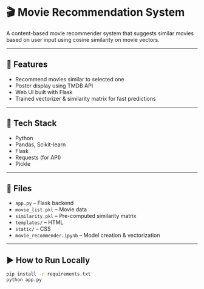 # 🎬 Movie Recommendation System

A content-based movie recommender system that suggests similar movies based on user input using cosine similarity on movie vectors.

---

## 🚀 Features

- Recommend movies similar to selected one
- Poster display using TMDB API
- Web UI built with Flask
- Trained vectorizer & similarity matrix for fast predictions

---

## 🧰 Tech Stack

- Python
- Pandas, Scikit-learn
- Flask
- Requests (for API)
- Pickle

---

## 📁 Files

- `app.py` – Flask backend
- `movie_list.pkl` – Movie data
- `similarity.pkl` – Pre-computed similarity matrix
- `templates/` – HTML
- `static/` – CSS
- `movie_recommender.ipynb` – Model creation & vectorization

---

## ▶️ How to Run Locally

```bash
pip install -r requirements.txt
python app.py
